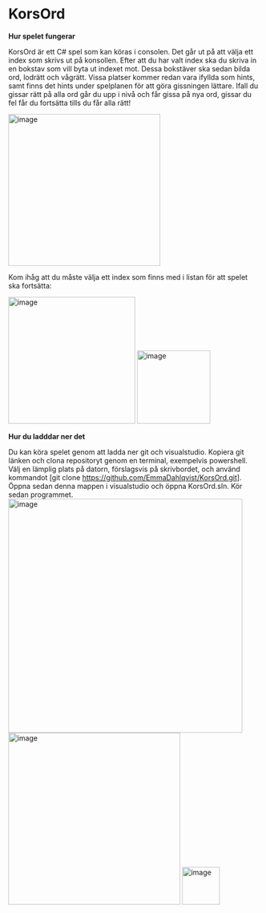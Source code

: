 # KorsOrd
**Hur spelet fungerar**

KorsOrd är ett C# spel som kan köras i consolen. Det går ut på att välja ett index som skrivs ut på konsollen. Efter att du har valt index ska du skriva in en bokstav som vill byta ut indexet mot. Dessa bokstäver ska sedan bilda ord, lodrätt och vågrätt. Vissa platser kommer redan vara ifyllda som hints, samt finns det hints under spelplanen för att göra gissningen lättare. Ifall du gissar rätt på alla ord går du upp i nivå och får gissa på nya ord, gissar du fel får du fortsätta tills du får alla rätt!

<img width="303" alt="image" src="https://user-images.githubusercontent.com/91540265/194552828-66ee823f-3011-4b74-ac14-4c94ede02eec.png">

Kom ihåg att du måste välja ett index som finns med i listan för att spelet ska fortsätta:

<img width="253" alt="image" src="https://user-images.githubusercontent.com/91540265/194553012-4168c84b-db1d-447f-977a-91b9673df66f.png">
<img width="146" alt="image" src="https://user-images.githubusercontent.com/91540265/194553173-0f5f14ed-1498-4332-8ccd-4793b02f6381.png">


**Hur du ladddar ner det**

Du kan köra spelet genom att ladda ner git och visualstudio. Kopiera git länken och clona repositoryt genom en terminal, exempelvis powershell. Välj en lämplig plats på datorn, förslagsvis på skrivbordet, och använd kommandot [git clone https://github.com/EmmaDahlqvist/KorsOrd.git]. Öppna sedan denna mappen i visualstudio och öppna KorsOrd.sln. Kör sedan programmet.
<img width="467" alt="image" src="https://user-images.githubusercontent.com/91540265/198583050-e9f2429c-02b4-47eb-915f-51a368646413.png">
<img width="343" alt="image" src="https://user-images.githubusercontent.com/91540265/198583106-14c5b3a9-433a-4717-84a0-6288e6c98a75.png">
<img width="75" alt="image" src="https://user-images.githubusercontent.com/91540265/198583156-8e123040-e801-4d16-8f08-5fee46636f5f.png">

